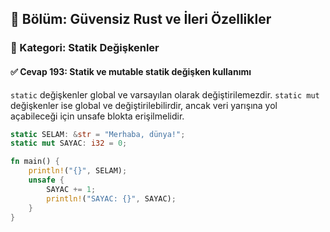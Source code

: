 ## 📘 Bölüm: Güvensiz Rust ve İleri Özellikler  
### 🔹 Kategori: Statik Değişkenler  
#### ✅ Cevap 193: Statik ve mutable statik değişken kullanımı

`static` değişkenler global ve varsayılan olarak değiştirilemezdir. `static mut` değişkenler ise global ve değiştirilebilirdir, ancak veri yarışına yol açabileceği için unsafe blokta erişilmelidir.

```rust
static SELAM: &str = "Merhaba, dünya!";
static mut SAYAC: i32 = 0;

fn main() {
    println!("{}", SELAM);
    unsafe {
        SAYAC += 1;
        println!("SAYAC: {}", SAYAC);
    }
}
```
